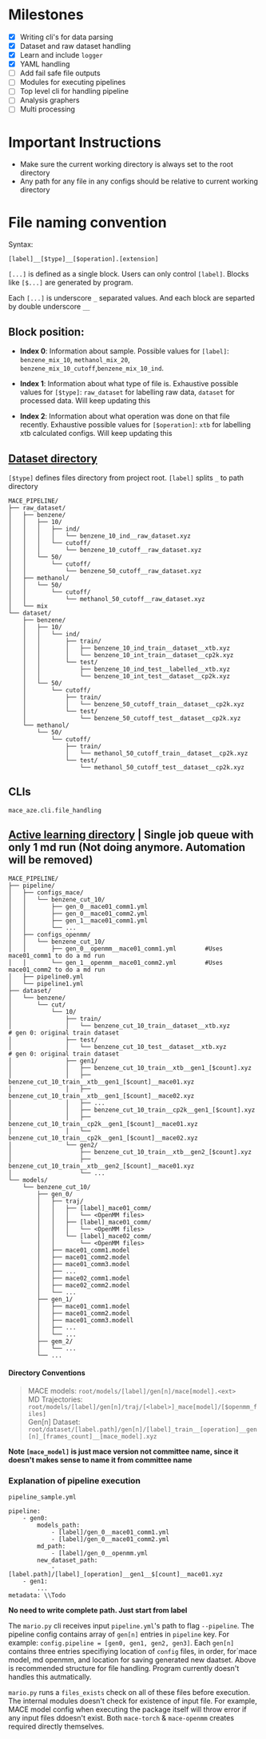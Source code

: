 # Milestones
- [x] Writing cli's for data parsing 
- [x] Dataset and raw dataset handling 
- [x] Learn and include `logger`
- [x] YAML handling
- [ ] Add fail safe file outputs
- [ ] Modules for executing pipelines
- [ ] Top level cli for handling pipeline
- [ ] Analysis graphers
- [ ] Multi processing

# Important Instructions
 - Make sure the current working directory is always set to the root directory
 - Any path for any file in any configs should be relative to current working directory

# File naming convention

Syntax: 
```
[label]__[$type]__[$operation].[extension]
```
`[...]` is defined as a single block. Users can only control `[label]`. Blocks like `[$...]` are generated by program.

Each `[...]` is underscore `_` separated values. And each block are separted by double underscore `__` 

## Block position:
 - **Index 0**: Information about sample. Possible values for `[label]`: `benzene_mix_10`, `methanol_mix_20`, `benzene_mix_10_cutoff`,`benzene_mix_10_ind`.

 - **Index 1**: Information about what type of file is. Exhaustive possible values for `[$type]`: `raw_dataset` for labelling raw data, `dataset` for processed data. Will keep updating this
 - **Index 2**: Information about what operation was done on that file recently. Exhaustive possible values for `[$operation]`: `xtb` for labelling xtb calculated configs. Will keep updating this


## [Dataset directory](https://tree.nathanfriend.com/?s=(%27options!(%27fancy!true~fullPath!false~TlingSlash!true~rootDot!false)~W(%27W%27MACE_PIPELINEG*qR-Fd7Y6-Z67K-4H7U*G8K-8H7GUmixG*RJFd_TnXBQ9*Fd_OXlabelledQjKJ4H9*4Hj-G8KJ8H9*8Hj%27)~version!%271%27)*%20%20-GU*3XBXcp2kV4Ubenzene6cutoff7XqBV8Umethanol9_Tn3-UO-BdatasetFZinG%5CnH_50_6J-UTnYK-50Y6OtestQXxtbVYFtRBG4-10YindTtraiU**V.xyzWsource!X__Y-*Z4_10_j_O3qraw_%01qjZYXWVUTRQOKJHGFB987643-*)

`[$type]` defines files directory from project root. `[label]` splits `_` to path directory

```
MACE_PIPELINE/
├── raw_dataset/
│   ├── benzene/
│   │   ├── 10/
│   │   │   ├── ind/
│   │   │   │   └── benzene_10_ind__raw_dataset.xyz
│   │   │   └── cutoff/
│   │   │       └── benzene_10_cutoff__raw_dataset.xyz
│   │   └── 50/
│   │       └── cutoff/
│   │           └── benzene_50_cutoff__raw_dataset.xyz      
│   ├── methanol/
│   │   └── 50/
│   │       └── cutoff/
│   │           └── methanol_50_cutoff__raw_dataset.xyz
│   └── mix
└── dataset/
    ├── benzene/
    │   ├── 10/
    │   │   └── ind/
    │   │       ├── train/
    │   │       │   ├── benzene_10_ind_train__dataset__xtb.xyz
    │   │       │   └── benzene_10_int_train__dataset__cp2k.xyz
    │   │       └── test/
    │   │           ├── benzene_10_ind_test__labelled__xtb.xyz
    │   │           └── benzene_10_int_test__dataset__cp2k.xyz
    │   └── 50/
    │       └── cutoff/
    │           ├── train/
    │           │   └── benzene_50_cutoff_train__dataset__cp2k.xyz
    │           └── test/
    │               └── benzene_50_cutoff_test__dataset__cp2k.xyz
    └── methanol/
        └── 50/
            └── cutoff/
                ├── train/
                │   └── methanol_50_cutoff_train__dataset__cp2k.xyz
                └── test/
                    └── methanol_50_cutoff_test__dataset__cp2k.xyz
```

## CLIs
`mace_aze.cli.file_handling`


### 

## [Active learning directory](https://tree.nathanfriend.com/?s=(%27options!(%27fancy!true~fullPath!false~trailingSlash!true~rootDot!false)~source!(%27source!%27MACE_PIPELINE%5Cn7Z4configs_mace478TQ_0V51WTQ_0V52WTQ_1V51WTY4configs_openmm478TQ_0VopenmmV51q1K*Q_1VopenmmV52q2KZ0W4Z1W%5Cn7X4benzene47cutT10T7train-XVwJ**BtestT*8_testVXVwJ**%20BQ1%2F-w6J-w6VG1J-w6VG2JT*Y-cp2k6J-cp2k6VG1J-cp2k6VG2JT7Q2%2F-wVQ2HJ-wVQ2HVG1JT*Y%5Cn7models4847Q_0TtrajTR59R59R%22951F52F53FYT%221F%222FY47Q_1T51F52F53.modellTYTY47gem_2TY47Y%27)~version!%271%27)*77-T*8_trainV4%5Cn*5G1_comm6VQ1H7%20%208benzene_cut_109T*%3COpenMM%20files%3ETB%23%20Q%200%3A%20original%20train%20XT7F.modelTGmace0H_%5B%24count%5DJ.xyzK%20to%20do%20a%20md%20run4QgenR7%5Blabel%5D_T4*V__W.ymlXdatasetY...ZpipelineqW**%23Uses%205wxtb%22G2_comm%01%22wqZYXWVTRQKJHGFB987654-*) | Single job queue with only 1 md run (Not doing anymore. Automation will be removed)

```
MACE_PIPELINE/
├── pipeline/
│   ├── configs_mace/
│   │   └── benzene_cut_10/
│   │       ├── gen_0__mace01_comm1.yml
│   │       ├── gen_0__mace01_comm2.yml
│   │       ├── gen_1__mace01_comm1.yml
│   │       └── ...
│   ├── configs_openmm/
│   │   └── benzene_cut_10/
│   │       ├── gen_0__openmm__mace01_comm1.yml        #Uses mace01_comm1 to do a md run
│   │       └── gen_1__openmm__mace01_comm2.yml        #Uses mace01_comm2 to do a md run
│   ├── pipeline0.yml
│   └── pipeline1.yml
├── dataset/
│   └── benzene/
│       └── cut/
│           └── 10/
│               ├── train/
│               │   └── benzene_cut_10_train__dataset__xtb.xyz        # gen 0: original train dataset
│               ├── test/
│               │   └── benzene_cut_10_test__dataset__xtb.xyz         # gen 0: original train dataset
│               ├── gen1/
│               │   ├── benzene_cut_10_train__xtb__gen1_[$count].xyz
│               │   ├── benzene_cut_10_train__xtb__gen1_[$count]__mace01.xyz
│               │   ├── benzene_cut_10_train__xtb__gen1_[$count]__mace02.xyz
│               │   ├── ...
│               │   ├── benzene_cut_10_train__cp2k__gen1_[$count].xyz
│               │   ├── benzene_cut_10_train__cp2k__gen1_[$count]__mace01.xyz
│               │   └── benzene_cut_10_train__cp2k__gen1_[$count]__mace02.xyz
│               └── gen2/
│                   ├── benzene_cut_10_train__xtb__gen2_[$count].xyz
│                   ├── benzene_cut_10_train__xtb__gen2_[$count]__mace01.xyz
│                   └── ...
└── models/
    └── benzene_cut_10/
        ├── gen_0/
        │   ├── traj/
        │   │   ├── [label]_mace01_comm/
        │   │   │   └── <OpenMM files>
        │   │   ├── [label]_mace01_comm/
        │   │   │   └── <OpenMM files>
        │   │   └── [label]_mace02_comm/
        │   │       └── <OpenMM files>
        │   ├── mace01_comm1.model
        │   ├── mace01_comm2.model
        │   ├── mace01_comm3.model
        │   ├── ...
        │   ├── mace02_comm1.model
        │   ├── mace02_comm2.model
        │   └── ...
        ├── gen_1/
        │   ├── mace01_comm1.model
        │   ├── mace01_comm2.model
        │   ├── mace01_comm3.modell
        │   ├── ...
        │   └── ...
        ├── gem_2/
        │   └── ...
        └── ...
```

#### Directory Conventions
>MACE models: `root/models/[label]/gen[n]/mace[model].<ext>` \
MD Trajectories: `root/models/[label]/gen[n]/traj/[<label>]_mace[model]/[$openmm_files]`\
Gen[n] Dataset: `root/dataset/[label.path]/gen[n]/[label]_train__[operation]__gen[n]_[frames_count]__[mace_model].xyz`

**Note `[mace_model]` is just mace version not committee name, since it doesn't makes sense to name it from committee name**

### Explanation of pipeline execution

`pipeline_sample.yml`
```
pipeline:
	- gen0:
		models_path:
			- [label]/gen_0__mace01_comm1.yml
			- [label]/gen_0__mace01_comm2.yml
		md_path:
			- [label]/gen_0__openmm.yml
		new_dataset_path:
			- [label.path]/[label]_[operation]__gen1__$[count]__mace01.xyz
	- gen1:
		...
metadata: \\Todo
```
**No need to write complete path. Just start from label**

The `mario.py` cli receives input `pipeline.yml`'s path to flag `--pipeline`. The pipeline config contains array of `gen[n]` entries in `pipeline` key. For example: `config.pipeline = [gen0, gen1, gen2, gen3]`. Each `gen[n]` contains three entries specifiying location of `config` files, in order, for`mace model, md openmm, and location for saving generated new daatset. Above is recommended structure for file handling. Program currently doesn't handles this autmatically.

`mario.py` runs a `files_exists` check on all of these files before execution. The internal modules doesn't check for existence of input file. For example, MACE model config when executing the package itself will throw error if any input files ddoesn't exist. Both `mace-torch` & `mace-openmm` creates required directly themselves.

